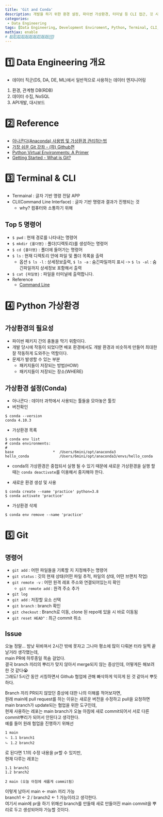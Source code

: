 ```yaml
---
title: 'Git and Conda'
description: 개발을 하기 위한 환경 설정, 파이썬 가상환경, 터미널 등 CLI 접근, 깃 사용법
categories:
 - Data Engineering
tags: [Data Engineering, Development Enviroment, Python, Terminal, CLI, Git, Github 파이썬, 터미널, 깃, 깃헙, 개발환경]
mathjax: enable
# 0️⃣1️⃣2️⃣3️⃣4️⃣5️⃣6️⃣7️⃣8️⃣9️⃣🔟
---
```


# 1️⃣ Data Engineering 개요
- 데이터 직군(DS, DA, DE, ML)에서 일반적으로 사용하는 데이터 엔지니어링

1. 환경, 관계형 DB(RDB)
2. 데이터 수집, NoSQL
3. API개발, 대시보드

# 2️⃣ Reference

- [아나콘다(Anaconda) 사용법 및 가상환경 관리하는법](https://youtu.be/hz6KIvPBW4U)
- [가장 쉬운 Git 강좌 - (하) Github편](https://youtu.be/GaKjTjwcKQo)
- [Python Virtual Environments: A Primer](https://realpython.com/python-virtual-environments-a-primer/)
- [Getting Started - What is Git?](https://www.git-scm.com/book/en/v2/Getting-Started-What-is-Git%3F)

# 3️⃣ Terminal & CLI
- Termainal : 글자 기반 명령 전달 APP
- CLI(Command Line Interface) : 글자 기반 명령과 결과가 진행되는 것
  - why? 컴퓨터와 소통하기 위해

## Top 5 명령어
- `$ pwd` : 현재 경로를 나타내는 명령어
- `$ mkdir {폴더명}` : 폴더(디렉토리)를 생성하는 명령어
- `$ cd {폴더명}` : 폴더에 들어가는 명령어
- `$ ls` : 현재 디렉토리 안에 파일 및 폴더 목록을 출력
  - 옵션 `$ ls -l` : 상세정보출력, `$ ls -a` : 숨긴파일까지 표시 -> `$ ls -al` : 숨긴파일까지 상세정보 포함해서 출력
- `$ cat {파일명}` : 파일을 터미널에 출력합니다.
- Reference
  - [Command Line](https://linuxjourney.com/lesson/the-shell)

# 4️⃣ Python 가상환경

## 가상환경의 필요성
- 파이썬 패키지 간의 충돌을 막기 위함이다.
- 개발 당시에 작동이 되었다면 배포 환경에서도 개발 환경과 비슷하게 만들어 최대한 잘 작동하게 도와주는 역할이다.
- 문제가 발생할 수 있는 부분
  - 패키지들이 저장되는 방법(HOW)
  - 패키지들이 저장되는 장소(WHERE)

## 가상환경 설정(Conda)
- 아나콘다 : 데이터 과학에서 사용되는 툴들을 모아놓은 툴킷
- 버전확인

```
$ conda --version
conda 4.10.3
```

- 가상환경 목록

```
$ conda env list
# conda environments:
#
base                  *  /Users/6mini/opt/anaconda3
hello_conda              /Users/6mini/opt/anaconda3/envs/hello_conda
```

- conda의 가상환경은 중첩되서 실행 될 수 있기 때문에 새로운 가상환경을 실행 할때는 `conda deactivate`를 이용해서 중지해야 한다.

- 새로운 환경 생성 및 사용

```
$ conda create --name 'practice' python=3.8
$ conda activate 'practice'
```

- 가상환경 삭제

```
$ conda env remove --name 'practice'
```

# 5️⃣ Git 

## 명령어
- `git add` : 어떤 파일들을 기록할 지 지정해주는 명령어
- `git status` : 깃의 현재 상태(어떤 파일 추적, 파일의 상태, 어떤 브랜치 작업)
- `git remote -v` : 어떤 원격 레포 주소와 연결되어있는지 확인
  - `git remote add` : 원격 주소 추가
- `git log`
- `git add` : 저장할 요소 선택
- `git branch` : branch 확인
- `git checkout` : Branch로 이동, clone 된 repo에 있을 시 바로 이동됨
- `git reset HEAD^` : 최근 commit 취소 

## Issue
오늘 정말... 밤낮 뒤바껴서 2시간 밖에 못자고 그나마 평소에 많이 다뤄본 터라 일찍 끝날거라 생각했는데,<br>
main PR에 하루종일 목숨 걸었다.<br>
결국 branch 끼리의 뿌리가 맞지 않아서 merge되지 않는 증상인데, 어떻게든 해보려한 것 같다😭<br>
그래도! 5시간 동안 서칭하면서 Github 협업에 관해 빠삭하게 익히게 된 것 같아서 뿌듯하다.<br>

Branch 끼리 PR되지 않았던 증상에 대한 나의 이해를 적어보자면,<br>
원래 main에 pull request를 하는 이유는 새로운 버전을 수정하고 pull을 요청하면 main branch가 update되는 협업을 위한 도구인데,<br>
현재 사용하는 레포는 main branch가 오늘 아침에 새로 commit되어서 서로 다른 commit뿌리가 되어서 안된다고 생각한다.<br>
예를 들어 원래 협업을 진행하기 위해선

```
1 main
ㄴ 1.1 branch1
ㄴ 1.2 branch2
```

로 된다면 1.1의 수정 내용을 pr할 수 있지만,<br>
현재 다루는 레포는

```
1.1 branch1
1.2 branch2

2 main (오늘 아침에 새롭게 commit됨)
```

이렇게 남아서 main <- main 끼리 가능<br>
branch1 <- 2 / branch2 <- 1 가능이라고 생각한다.<br>
여기서 main에 pr을 하기 위해선 branch를 만들때 새로 만들어진 main commit을 뿌리로 두고 생성되어야 가능할 것이다.
